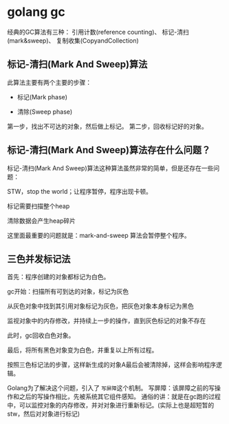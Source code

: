 # golang gc

经典的GC算法有三种： 引用计数(reference counting)、 标记-清扫(mark&sweep)、 复制收集(CopyandCollection)

## 标记-清扫(Mark And Sweep)算法

此算法主要有两个主要的步骤：

* 标记(Mark phase)

* 清除(Sweep phase)

第一步，找出不可达的对象，然后做上标记。
第二步，回收标记好的对象。


## 标记-清扫(Mark And Sweep)算法存在什么问题？
标记-清扫(Mark And Sweep)算法这种算法虽然非常的简单，但是还存在一些问题：

STW，stop the world；让程序暂停，程序出现卡顿。

标记需要扫描整个heap

清除数据会产生heap碎片

这里面最重要的问题就是：mark-and-sweep 算法会暂停整个程序。

## 三色并发标记法

首先：程序创建的对象都标记为白色。

gc开始：扫描所有可到达的对象，标记为灰色

从灰色对象中找到其引用对象标记为灰色，把灰色对象本身标记为黑色

监视对象中的内存修改，并持续上一步的操作，直到灰色标记的对象不存在

此时，gc回收白色对象。

最后，将所有黑色对象变为白色，并重复以上所有过程。

按照三色标记法的步骤，这样新生成的对象A最后会被清除掉，这样会影响程序逻辑。

Golang为了解决这个问题，引入了 `写屏障`这个机制。
写屏障：该屏障之前的写操作和之后的写操作相比，先被系统其它组件感知。
通俗的讲：就是在gc跑的过程中，可以监控对象的内存修改，并对对象进行重新标记。(实际上也是超短暂的stw，然后对对象进行标记)
